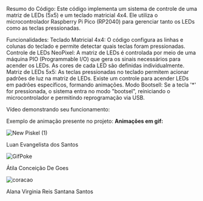 Resumo do Código:
Este código implementa um sistema de controle de uma matriz de LEDs (5x5) e um teclado matricial 4x4. Ele utiliza o microcontrolador Raspberry Pi Pico (RP2040) para gerenciar tanto os LEDs como as teclas pressionadas.

Funcionalidades:
Teclado Matricial 4x4: O código configura as linhas e colunas do teclado e permite detectar quais teclas foram pressionadas.
Controle de LEDs NeoPixel: A matriz de LEDs é controlada por meio de uma máquina PIO (Programmable I/O) que gera os sinais necessários para acender os LEDs. As cores de cada LED são definidas individualmente.
Matriz de LEDs 5x5: As teclas pressionadas no teclado permitem acionar padrões de luz na matriz de LEDs. Existe um controle para acender LEDs em padrões específicos, formando animações.
Modo Bootsell: Se a tecla '*' for pressionada, o sistema entra no modo "bootsel", reiniciando o microcontrolador e permitindo reprogramação via USB.

Vídeo demonstrando seu funcionamento:

Exemplo de animação presente no projeto:
**Animações em gif:**

![New Piskel (1)](https://github.com/user-attachments/assets/3bba530f-5f10-427a-ab4b-19f75a42a7da)

Luan Evangelista dos Santos

![GifPoke](https://github.com/user-attachments/assets/b96f293d-266d-4c6d-ad93-ab8735414c1f)

Átila Conceição De Goes

![coracao](https://github.com/user-attachments/assets/a202537c-482c-46b8-9542-b2731cbc8314)

Alana Virginia Reis Santana Santos
